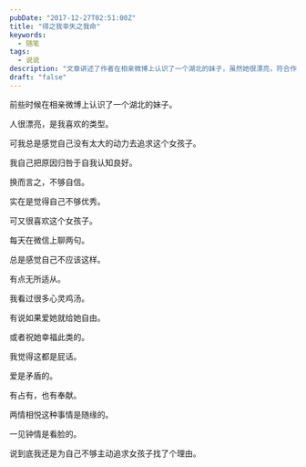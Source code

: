 ```yaml
---
pubDate: "2017-12-27T02:51:00Z"
title: "得之我幸失之我命"
keywords:
  - 随笔
tags:
  - 说说
description: "文章讲述了作者在相亲微博上认识了一个湖北的妹子，虽然她很漂亮，符合作者的喜好，但作者总是感觉自己没有动力去追求她，原因是自己不够自信，觉得自己不够优秀。每天在微信上聊两句，但作者觉得自己不应该这样，有点无所适从。作者看过很多心灵鸡汤，但觉得这些都是屁话。最后作者认识到自己为不够主动追求女孩子找了个理由。"
draft: "false"
---
```


<p>前些时候在相亲微博上认识了一个湖北的妹子。</p>
<p>人很漂亮，是我喜欢的类型。</p>
<p>可我总是感觉自己没有太大的动力去追求这个女孩子。</p>
<p>我自己把原因归咎于自我认知良好。</p>
<p>换而言之，不够自信。</p>
<p>实在是觉得自己不够优秀。</p>
<p>可又很喜欢这个女孩子。</p>
<p>每天在微信上聊两句。</p>
<p>总是感觉自己不应该这样。</p>
<p>有点无所适从。</p>
<p>我看过很多心灵鸡汤。</p>
<p>有说如果爱她就给她自由。</p>
<p>或者祝她幸福此类的。</p>
<p>我觉得这都是屁话。</p>
<p>爱是矛盾的。</p>
<p>有占有，也有奉献。</p>
<p>两情相悦这种事情是随缘的。</p>
<p>一见钟情是看脸的。</p>
<p>说到底我还是为自己不够主动追求女孩子找了个理由。</p>
<p>&nbsp;</p>